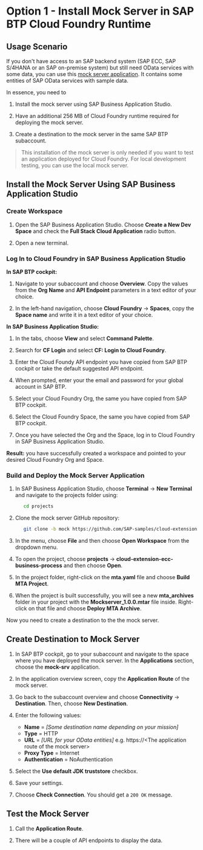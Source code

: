 # Option 1 - Install Mock Server in SAP BTP Cloud Foundry Runtime

## Usage Scenario

If you don't have access to an SAP backend system (SAP ECC, SAP S/4HANA or an SAP on-premise system) but still need OData services with some data, you can use this [mock server application](https://github.com/SAP-samples/cloud-extension-ecc-business-process/blob/mock/README.md). It contains some entities of SAP OData services with sample data.

In essence, you need to 
1. Install the mock server using SAP Business Application Studio. 

2. Have an additional 256 MB of Cloud Foundry runtime required for deploying the mock server.

3. Create a destination to the mock server in the same SAP BTP subaccount.

> This installation of the mock server is only needed if you want to test an application deployed for Cloud Foundry. For local development testing, you can use the local mock server. 

## Install the Mock Server Using SAP Business Application Studio

### Create Workspace

1. Open the SAP Business Application Studio. Choose **Create a New Dev Space** and check the **Full Stack Cloud Application** radio button.

2. Open a new terminal.

### Log In to Cloud Foundry in SAP Business Application Studio

**In SAP BTP cockpit:**
1. Navigate to your subaccount and choose **Overview**. Copy the values from the **Org Name** and **API Endpoint** parameters in a text editor of your choice.

2. In the left-hand navigation, choose **Cloud Foundry** &rarr; **Spaces**, copy the **Space name** and write it in a text editor of your choice.

**In SAP Business Application Studio:**
1. In the tabs, choose **View** and select **Command Palette**.

2. Search for **CF Login** and select **CF: Login to Cloud Foundry**.

3. Enter the Cloud Foundy API endpoint you have copied from SAP BTP cockpit or take the default suggested API endpoint.

4. When prompted, enter your the email and password for your global account in SAP BTP.

5. Select your Cloud Foundry Org, the same you have copied from SAP BTP cockpit. 

6. Select the Cloud Foundry Space, the same you have copied from SAP BTP cockpit. 

7. Once you have selected the Org and the Space, log in to Cloud Foundry in SAP Business Application Studio.

**Result:** you have successfully created a workspace and pointed to your desired Cloud Foundry Org and Space.

### Build and Deploy the Mock Server Application

1. In SAP Business Application Studio, choose **Terminal** &rarr; **New Terminal** and navigate to the projects folder using:

   ```bash
      cd projects
   ```

2. Clone the mock server GitHub repository:

   ```bash
      git clone -b mock https://github.com/SAP-samples/cloud-extension-ecc-business-process.git
   ```

3. In the menu, choose **File** and then choose **Open Workspace** from the dropdown menu.

4. To open the project, choose **projects** &rarr; **cloud-extension-ecc-business-process** and then choose **Open**.

5. In the project folder, right-click on the **mta.yaml** file and choose **Build MTA Project**.

6. When the project is built successfully, you will see a new **mta_archives** folder in your project with the **Mockserver_1.0.0.mtar** file inside. Right-click on that file and choose **Deploy MTA Archive**.

Now you need to create a destination to the the mock server.

## Create Destination to Mock Server

1. In SAP BTP cockpit, go to your subaccount and navigate to the space where you have deployed the mock server. In the **Applications** section, choose the **mock-srv** application.

2. In the application overview screen, copy the **Application Route** of the mock server.

3. Go back to the subaccount overview and choose **Connectivity** &rarr; **Destination**. Then, choose **New Destination**. 
  1. Enter the following values:

      * **Name** = *[Some destination name depending on your mission]*
      * **Type** = HTTP
      * **URL** = *[URL for your OData entities]* e.g. https://\<The application route of the mock server\>
      * **Proxy Type** = Internet
      * **Authentication** = NoAuthentication

  2. Select the **Use default JDK truststore** checkbox.

  3. Save your settings.

4. Choose **Check Connection**. You should get a `200 OK` message.

## Test the Mock Server

1. Call the **Application Route**.

2. There will be a couple of API endpoints to display the data.
